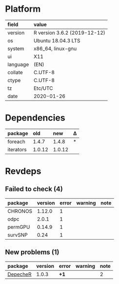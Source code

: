 # Platform

|field    |value                        |
|:--------|:----------------------------|
|version  |R version 3.6.2 (2019-12-12) |
|os       |Ubuntu 18.04.3 LTS           |
|system   |x86_64, linux-gnu            |
|ui       |X11                          |
|language |(EN)                         |
|collate  |C.UTF-8                      |
|ctype    |C.UTF-8                      |
|tz       |Etc/UTC                      |
|date     |2020-01-26                   |

# Dependencies

|package   |old    |new    |Δ  |
|:---------|:------|:------|:--|
|foreach   |1.4.7  |1.4.8  |*  |
|iterators |1.0.12 |1.0.12 |   |

# Revdeps

## Failed to check (4)

|package |version |error |warning |note |
|:-------|:-------|:-----|:-------|:----|
|CHRONOS |1.12.0  |1     |        |     |
|odpc    |2.0.1   |1     |        |     |
|permGPU |0.14.9  |1     |        |     |
|survSNP |0.24    |1     |        |     |

## New problems (1)

|package                          |version |error  |warning |note |
|:--------------------------------|:-------|:------|:-------|:----|
|[DepecheR](problems.md#depecher) |1.0.3   |__+1__ |        |2    |

